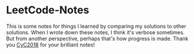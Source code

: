 # LeetCode-Notes
This is some notes for things I learned by comparing my solutions to other solutions.
When I wrote down these notes, I think it's verbose sometimes. But from another perspective, perhaps that's how progress is made.
Thank you [CyC2018](https://github.com/CyC2018/CS-Notes/blob/master/notes/Leetcode%20%E9%A2%98%E8%A7%A3%20-%20%E7%9B%AE%E5%BD%95.md) for your brilliant notes!
